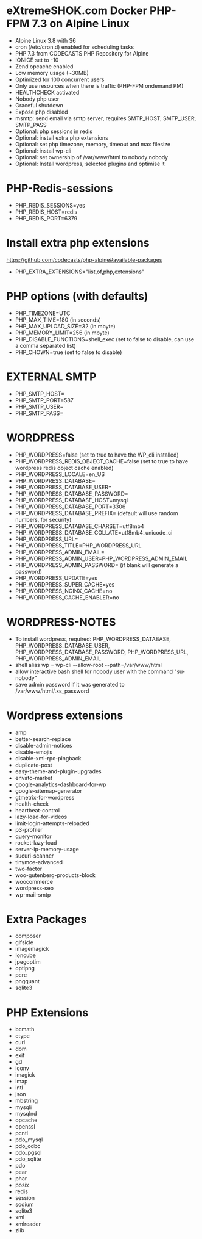 # eXtremeSHOK.com Docker PHP-FPM 7.3 on Alpine Linux

* Alpine Linux 3.8 with S6
* cron (/etc/cron.d) enabled for scheduling tasks
* PHP 7.3 from CODECASTS PHP Repository for Alpine
* IONICE set to -10
* Zend opcache enabled
* Low memory usage (~30MB)
* Optimized for 100 concurrent users
* Only use resources when there is traffic (PHP-FPM ondemand PM)
* HEALTHCHECK activated
* Nobody php user
* Graceful shutdown
* Expose php disabled
* msmtp: send email via smtp server, requires SMTP_HOST, SMTP_USER, SMTP_PASS
* Optional: php sessions in redis
* Optional: install extra php extensions
* Optional: set php timezone, memory, timeout and max filesize
* Optional: install wp-cli
* Optional: set ownership of /var/www/html to nobody:nobody
* Optional: Install wordpress, selected plugins and optimise it
# PHP-Redis-sessions
* PHP_REDIS_SESSIONS=yes
* PHP_REDIS_HOST=redis
* PHP_REDIS_PORT=6379

# Install extra php extensions
https://github.com/codecasts/php-alpine#available-packages
* PHP_EXTRA_EXTENSIONS="list,of,php,extensions"

# PHP options (with defaults)
* PHP_TIMEZONE=UTC
* PHP_MAX_TIME=180 (in seconds)
* PHP_MAX_UPLOAD_SIZE=32 (in mbyte)
* PHP_MEMORY_LIMIT=256 (in mbyte)
* PHP_DISABLE_FUNCTIONS=shell_exec (set to false to disable, can use a comma separated list)
* PHP_CHOWN=true (set to false to disable)

# EXTERNAL SMTP
* PHP_SMTP_HOST=
* PHP_SMTP_PORT=587
* PHP_SMTP_USER=
* PHP_SMTP_PASS=

# WORDPRESS
* PHP_WORDPRESS=false (set to true to have the WP_cli installed)
* PHP_WORDPRESS_REDIS_OBJECT_CACHE=false (set to true to have wordpress redis object cache enabled)
* PHP_WORDPRESS_LOCALE=en_US
* PHP_WORDPRESS_DATABASE=
* PHP_WORDPRESS_DATABASE_USER=
* PHP_WORDPRESS_DATABASE_PASSWORD=
* PHP_WORDPRESS_DATABASE_HOST=mysql
* PHP_WORDPRESS_DATABASE_PORT=3306
* PHP_WORDPRESS_DATABASE_PREFIX= (default will use random numbers, for security)
* PHP_WORDPRESS_DATABASE_CHARSET=utf8mb4
* PHP_WORDPRESS_DATABASE_COLLATE=utf8mb4_unicode_ci
* PHP_WORDPRESS_URL=
* PHP_WORDPRESS_TITLE=PHP_WORDPRESS_URL
* PHP_WORDPRESS_ADMIN_EMAIL=
* PHP_WORDPRESS_ADMIN_USER=PHP_WORDPRESS_ADMIN_EMAIL
* PHP_WORDPRESS_ADMIN_PASSWORD= (if blank will generate a password)
* PHP_WORDPRESS_UPDATE=yes
* PHP_WORDPRESS_SUPER_CACHE=yes
* PHP_WORDPRESS_NGINX_CACHE=no
* PHP_WORDPRESS_CACHE_ENABLER=no

# WORDPRESS-NOTES
* To install wordpress, required: PHP_WORDPRESS_DATABASE, PHP_WORDPRESS_DATABASE_USER, PHP_WORDPRESS_DATABASE_PASSWORD, PHP_WORDPRESS_URL, PHP_WORDPRESS_ADMIN_EMAIL
* shell alias wp = wp-cli --allow-root --path=/var/www/html
* allow interactive bash shell for nobody user with the command "su-nobody"
* save admin password if it was generated to /var/www/html/.xs_password

# Wordpress extensions
* amp
* better-search-replace
* disable-admin-notices
* disable-emojis
* disable-xml-rpc-pingback
* duplicate-post
* easy-theme-and-plugin-upgrades
* envato-market
* google-analytics-dashboard-for-wp
* google-sitemap-generator
* gtmetrix-for-wordpress
* health-check
* heartbeat-control
* lazy-load-for-videos
* limit-login-attempts-reloaded
* p3-profiler
* query-monitor
* rocket-lazy-load
* server-ip-memory-usage
* sucuri-scanner
* tinymce-advanced
* two-factor
* woo-gutenberg-products-block
* woocommerce
* wordpress-seo
* wp-mail-smtp


# Extra Packages
* composer
* gifsicle
* imagemagick
* Ioncube
* jpegoptim
* optipng
* pcre
* pngquant
* sqlite3

# PHP Extensions
* bcmath
* ctype
* curl
* dom
* exif
* gd
* iconv
* imagick
* imap
* intl
* json
* mbstring
* mysqli
* mysqlnd
* opcache
* openssl
* pcntl
* pdo_mysql
* pdo_odbc
* pdo_pgsql
* pdo_sqlite
* pdo
* pear
* phar
* posix
* redis
* session
* sodium
* sqlite3
* xml
* xmlreader
* zlib
